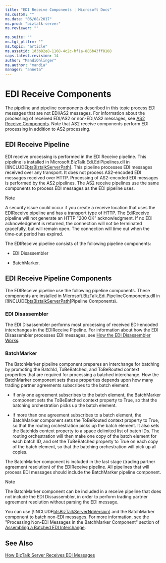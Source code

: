 ```yaml
---
title: "EDI Receive Components | Microsoft Docs"
ms.custom: ""
ms.date: "06/08/2017"
ms.prod: "biztalk-server"
ms.reviewer: ""

ms.suite: ""
ms.tgt_pltfrm: ""
ms.topic: "article"
ms.assetid: 1d3b82e8-1168-4c2c-bf1a-886b43ff8108
caps.latest.revision: 14
author: "MandiOhlinger"
ms.author: "mandia"
manager: "anneta"
---
```

# EDI Receive Components
The pipeline and pipeline components described in this topic process EDI messages that are not EDI/AS2 messages. For information about the processing of received EDI/AS2 or non-EDI/AS2 messages, see [AS2 Receive Components](../core/as2-receive-components.md). Note that AS2 receive components perform EDI processing in addition to AS2 processing.  
  
## EDI Receive Pipeline  
 EDI receive processing is performed in the EDI Receive pipeline. This pipeline is installed in Microsoft.BizTalk.Edi.EdiPipelines.dll in [!INCLUDE[btsBiztalkServerPath](../includes/btsbiztalkserverpath-md.md)]. This pipeline processes EDI messages received over any transport. It does not process AS2-encoded EDI messages received over HTTP. Processing of AS2-encoded EDI messages is performed by the AS2 pipelines. The AS2 receive pipelines use the same components to process EDI messages as the EDI pipeline uses.  
  
> [!NOTE]
>  A security issue could occur if you create a receive location that uses the EDIReceive pipeline and has a transport type of HTTP. The EdiReceive pipeline will not generate an HTTP "200 OK" acknowledgment. If no EDI acknowledgment is returned, the connection will not be terminated gracefully, but will remain open. The connection will time out when the time-out period has expired.  
  
 The EDIReceive pipeline consists of the following pipeline components:  
  
-   EDI Disassembler  
  
-   BatchMarker.  
  
## EDI Receive Pipeline Components  
 The EDIReceive pipeline use the following pipeline components. These components are installed in Microsoft.BizTalk.Edi.PipelineComponents.dll in [!INCLUDE[btsBiztalkServerPath](../includes/btsbiztalkserverpath-md.md)]Pipeline Components\\.  
  
### EDI Disassembler  
 The EDI Disassembler performs most processing of received EDI-encoded interchanges in the EDIReceive Pipeline. For information about how the EDI Disassembler processes EDI messages, see [How the EDI Disassembler Works](../core/how-the-edi-disassembler-works.md).  
  
### BatchMarker  
 The BatchMarker pipeline component prepares an interchange for batching by promoting the BatchId, ToBeBatched, and ToBeRouted context properties that are required for processing a batched interchange. How the BatchMarker component sets these properties depends upon how many trading partner agreements subscribes to the batch element.  
  
-   If only one agreement subscribes to the batch element, the BatchMarker component sets the ToBeBatched context property to True, so that the batching orchestration picks up the batch element.  
  
-   If more than one agreement subscribes to a batch element, the BatchMarker component sets the ToBeRouted context property to True, so that the routing orchestration picks up the batch element. It also sets the BatchIds context property to a space delimited list of batch IDs. The routing orchestration will then make one copy of the batch element for each batch ID, and set the ToBeBatched property to True on each copy of the batch element, so that the batching orchestration will pick up all copies.  
  
 The BatchMarker component is included in the last stage (trading partner agreement resolution) of the EDIReceive pipeline. All pipelines that will process EDI messages should include the BatchMarker pipeline component.  
  
> [!NOTE]
>  The BatchMarker component can be included in a receive pipeline that does not include the EDI Dissassembler, in order to perform trading partner agreement resolution without parsing the EDI message.  
  
 You can use [!INCLUDE[btsBizTalkServerNoVersion](../includes/btsbiztalkservernoversion-md.md)] and the BatchMarker component to batch non-EDI messages. For more information, see the "Processing Non-EDI Messages in the BatchMarker Component" section of [Assembling a Batched EDI Interchange](../core/assembling-a-batched-edi-interchange.md).  
  
## See Also  
 [How BizTalk Server Receives EDI Messages](../core/how-biztalk-server-receives-edi-messages.md)